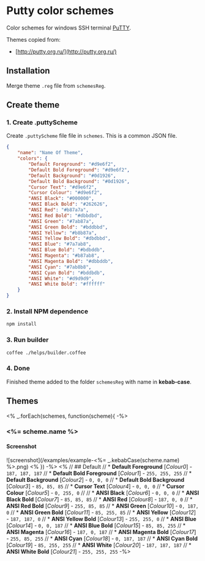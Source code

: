 # Putty color schemes
Color schemes for windows SSH terminal [PuTTY](http://www.chiark.greenend.org.uk/~sgtatham/putty/download.html). 

Themes copied from:
* [http://putty.org.ru/](http://putty.org.ru/)

## Installation
Merge theme `.reg` file from `schemesReg`.

## Create theme
### 1. Create .puttyScheme
Create `.puttyScheme` file file in `schemes`. This is a common JSON file.

```json
{
    "name": "Name Of Theme",
    "colors": {
        "Default Foreground": "#d9e6f2",
        "Default Bold Foreground": "#d9e6f2",
        "Default Background": "#0d1926",
        "Default Bold Background": "#0d1926",
        "Cursor Text": "#d9e6f2",
        "Cursor Colour": "#d9e6f2",
        "ANSI Black": "#000000",
        "ANSI Black Bold": "#262626",
        "ANSI Red": "#b87a7a",
        "ANSI Red Bold": "#dbbdbd",
        "ANSI Green": "#7ab87a",
        "ANSI Green Bold": "#bddbbd",
        "ANSI Yellow": "#b8b87a",
        "ANSI Yellow Bold": "#dbdbbd",
        "ANSI Blue": "#7a7ab8",
        "ANSI Blue Bold": "#bdbddb",
        "ANSI Magenta": "#b87ab8",
        "ANSI Magenta Bold": "#dbbddb",
        "ANSI Cyan": "#7ab8b8",
        "ANSI Cyan Bold": "#bddbdb",
        "ANSI White": "#d9d9d9",
        "ANSI White Bold": "#ffffff"
    }
}
```

### 2. Install NPM dependence
```sh
npm install
```

### 3. Run builder
```sh
coffee ./helps/builder.coffee
```

### 4. Done
Finished theme added to the folder `schemesReg` with name in **kebab-case**.

## Themes
<% _.forEach(schemes, function(scheme){ -%>
### <%= scheme.name %>
#### Screenshot
![screenshot](/examples/example-<%= _.kebabCase(scheme.name) %>.png)
<% }) -%>
<%
// ## Default
// * **Default Foreground**        [*Colour0*]   - `187, 187, 187`
// * **Default Bold Foreground**   [*Colour1*]   - `255, 255, 255`
// * **Default Background**        [*Colour2*]   - `0, 0, 0`
// * **Default Bold Background**   [*Colour3*]   - `85, 85, 85`
// * **Cursor Text**               [*Colour4*]   - `0, 0, 0`
// * **Cursor Colour**             [*Colour5*]   - `0, 255, 0`
// 
// * **ANSI Black**                [*Colour6*]   - `0, 0, 0`
// * **ANSI Black Bold**           [*Colour7*]   - `85, 85, 85`
// * **ANSI Red**                  [*Colour8*]   - `187, 0, 0`
// * **ANSI Red Bold**             [*Colour9*]   - `255, 85, 85`
// * **ANSI Green**                [*Colour10*]  - `0, 187, 0`
// * **ANSI Green Bold**           [*Colour11*]  - `85, 255, 85`
// * **ANSI Yellow**               [*Colour12*]  - `187, 187, 0`
// * **ANSI Yellow Bold**          [*Colour13*]  - `255, 255, 0`
// * **ANSI Blue**                 [*Colour14*]  - `0, 0, 187`
// * **ANSI Blue Bold**            [*Colour15*]  - `85, 85, 255`
// * **ANSI Magenta**              [*Colour16*]  - `187, 0, 187`
// * **ANSI Magenta Bold**         [*Colour17*]  - `255, 85, 255`
// * **ANSI Cyan**                 [*Colour18*]  - `0, 187, 187`
// * **ANSI Cyan Bold**            [*Colour19*]  - `85, 255, 255`
// * **ANSI White**                [*Colour20*]  - `187, 187, 187`
// * **ANSI White Bold**           [*Colour21*]  - `255, 255, 255`
-%>